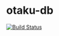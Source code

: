otaku-db
========

[![Build Status][travis-image]][travis-url]

[travis-image]: https://travis-ci.org/otakumono/otaku-db.svg?branch=master
[travis-url]: https://travis-ci.org/otakumono/otaku-db
